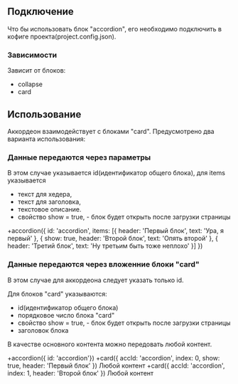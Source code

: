 ## Подключение
Что бы использовать блок "accordion", его необходимо подключить в кофиге проекта(project.config.json).

### Зависимости
Зависит от блоков:
- collapse
- card

## Использование

Аккордеон взаимодействует с блоками "card". Предусмотрено два варианта использования:

### Данные передаются через параметры
В этом случае указывается id(идентификатор общего блока),  для items указывается
- текст для хедера,
- текст для заголовка,
- текстовое описание.
- свойство show = true, - блок будет открыть после загрузки страницы

+accordion({
  id: 'accordion',
  items: [{
    header: 'Первый блок',
    text: 'Ура, я первый'
  },
  {
    show: true,
    header: 'Второй блок',
    text: 'Опять второй'
  },
  {
    header: 'Третий блок',
    text: 'Ну третьим быть тоже неплохо'
  }]
})

### Данные передаются через вложенние блоки "card"
В этом случае для аккордеона следует указать только id.

Для блоков "card" указываются:
- id(идентификатор общего блока)
- порядковое число блока "card"
- свойство show = true, - блок будет открыть после загрузки страницы
- заголовок блока

В качестве основного контента можно передовать любой контент.

+accordion({ id: 'accordion'})
  +card({
    accId: 'accordion',
    index: 0,
    show: true,
    header: 'Первый блок'
  }) Любой контент
  +card({
    accId: 'accordion',
    index: 1,
    header: 'Второй блок'
  }) Любой контент

